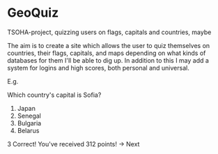 # GeoQuiz
TSOHA-project, quizzing users on flags, capitals and countries, maybe

The aim is to create a site which allows the user to quiz themselves on countries, their flags, capitals, and maps depending on what kinds of databases for them I'll be able to dig up. In addition to this I may add a system for logins and high scores, both personal and universal.

E.g.

Which country's capital is Sofia?
1) Japan
2) Senegal
3) Bulgaria
4) Belarus

3
Correct! You've received 312 points!
-> Next
